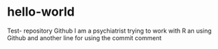 # hello-world
Test- repository Github
I am a psychiatrist trying to work with R an using Github
and another line for using the commit comment
